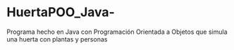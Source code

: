 # HuertaPOO_Java-
Programa hecho en Java con Programación Orientada a Objetos que simula una huerta con plantas y personas 
